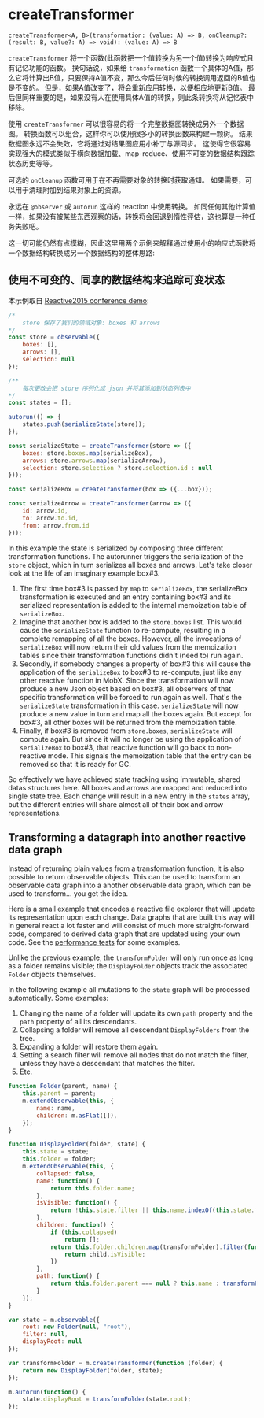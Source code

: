 # createTransformer

`createTransformer<A, B>(transformation: (value: A) => B, onCleanup?: (result: B, value?: A) => void): (value: A) => B`

`createTransformer` 将一个函数(此函数把一个值转换为另一个值)转换为响应式且有记忆功能的函数。
换句话说，如果给 `transformation` 函数一个具体的A值，那么它将计算出B值，只要保持A值不变，那么今后任何时候的转换调用返回的B值也是不变的。
但是，如果A值改变了，将会重新应用转换，以便相应地更新B值。
最后但同样重要的是，如果没有人在使用具体A值的转换，则此条转换将从记忆表中移除。

使用 `createTransformer` 可以很容易的将一个完整数据图转换成另外一个数据图。
转换函数可以组合，这样你可以使用很多小的转换函数来构建一颗树。
结果数据图永远不会失效，它将通过对结果图应用小补丁与源同步。
这使得它很容易实现强大的模式类似于横向数据加载、map-reduce、使用不可变的数据结构跟踪状态历史等等。

可选的 `onCleanup` 函数可用于在不再需要对象的转换时获取通知。
如果需要，可以用于清理附加到结果对象上的资源。

永远在 `@observer` 或 `autorun` 这样的 reaction 中使用转换。
如同任何其他计算值一样，如果没有被某些东西观察的话，转换将会回退到惰性评估，这也算是一种任务失败吧。

这一切可能仍然有点模糊，因此这里用两个示例来解释通过使用小的响应式函数将一个数据结构转换成另一个数据结构的整体思路:

## 使用不可变的、同享的数据结构来追踪可变状态

本示例取自 [Reactive2015 conference demo](https://github.com/mobxjs/mobx-reactive2015-demo):

```javascript
/*
    store 保存了我们的领域对象: boxes 和 arrows
*/
const store = observable({
    boxes: [],
    arrows: [],
    selection: null
});

/**
    每次更改会把 store 序列化成 json 并将其添加到状态列表中
*/
const states = [];

autorun(() => {
    states.push(serializeState(store));
});

const serializeState = createTransformer(store => ({
    boxes: store.boxes.map(serializeBox),
    arrows: store.arrows.map(serializeArrow),
    selection: store.selection ? store.selection.id : null
}));

const serializeBox = createTransformer(box => ({...box}));

const serializeArrow = createTransformer(arrow => ({
    id: arrow.id,
    to: arrow.to.id,
    from: arrow.from.id
}));
```

In this example the state is serialized by composing three different transformation functions.
The autorunner triggers the serialization of the `store` object, which in turn serializes all boxes and arrows.
Let's take closer look at the life of an imaginary example box#3.

1. The first time box#3 is passed by `map` to `serializeBox`,
the serializeBox transformation is executed and an entry containing box#3 and its serialized representation is added to the internal memoization table of `serializeBox`.
2. Imagine that another box is added to the `store.boxes` list.
This would cause the `serializeState` function to re-compute, resulting in a complete remapping of all the boxes.
However, all the invocations of `serializeBox` will now return their old values from the memoization tables since their transformation functions didn't (need to) run again.
3. Secondly, if somebody changes a property of box#3 this will cause the application of the `serializeBox` to box#3 to re-compute, just like any other reactive function in MobX.
Since the transformation will now produce a new Json object based on box#3, all observers of that specific transformation will be forced to run again as well.
That's the `serializeState` transformation in this case.
`serializeState` will now produce a new value in turn and map all the boxes again. But except for box#3, all other boxes will be returned from the memoization table.
4. Finally, if box#3 is removed from `store.boxes`, `serializeState` will compute again.
But since it will no longer be using the application of `serializeBox` to box#3,
that reactive function will go back to non-reactive mode.
This signals the memoization table that the entry can be removed so that it is ready for GC.

So effectively we have achieved state tracking using immutable, shared datas structures here.
All boxes and arrows are mapped and reduced into single state tree.
Each change will result in a new entry in the `states` array, but the different entries will share almost all of their box and arrow representations.

## Transforming a datagraph into another reactive data graph

Instead of returning plain values from a transformation function, it is also possible to return observable objects.
This can be used to transform an observable data graph into a another observable data graph, which can be used to transform... you get the idea.

Here is a small example that encodes a reactive file explorer that will update its representation upon each change.
Data graphs that are built this way will in general react a lot faster and will consist of much more straight-forward code,
compared to derived data graph that are updated using your own code. See the [performance tests](https://github.com/mobxjs/mobx/blob/3ea1f4af20a51a1cb30be3e4a55ec8f964a8c495/test/perf/transform-perf.js#L4) for some examples.

Unlike the previous example, the `transformFolder` will only run once as long as a folder remains visible;
the `DisplayFolder` objects track the associated `Folder` objects themselves.

In the following example all mutations to the `state` graph will be processed automatically.
Some examples:
1. Changing the name of a folder will update its own `path` property and the `path` property of all its descendants.
2. Collapsing a folder will remove all descendant `DisplayFolders` from the tree.
3. Expanding a folder will restore them again.
4. Setting a search filter will remove all nodes that do not match the filter, unless they have a descendant that matches the filter.
5. Etc.



```javascript
function Folder(parent, name) {
	this.parent = parent;
	m.extendObservable(this, {
		name: name,
		children: m.asFlat([]),
	});
}

function DisplayFolder(folder, state) {
	this.state = state;
	this.folder = folder;
	m.extendObservable(this, {
		collapsed: false,
		name: function() {
			return this.folder.name;
		},
		isVisible: function() {
			return !this.state.filter || this.name.indexOf(this.state.filter) !== -1 || this.children.some(child => child.isVisible);
		},
		children: function() {
			if (this.collapsed)
				return [];
			return this.folder.children.map(transformFolder).filter(function(child) {
				return child.isVisible;
			})
		},
		path: function() {
			return this.folder.parent === null ? this.name : transformFolder(this.folder.parent).path + "/" + this.name;
		}
	});
}

var state = m.observable({
	root: new Folder(null, "root"),
	filter: null,
	displayRoot: null
});

var transformFolder = m.createTransformer(function (folder) {
	return new DisplayFolder(folder, state);
});

m.autorun(function() {
    state.displayRoot = transformFolder(state.root);
});
```

